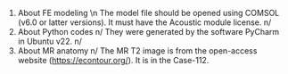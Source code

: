 1. About FE modeling   \n
The model file should be opened using COMSOL (v6.0 or latter versions). It must have the Acoustic module license.  n/
2. About Python codes  n/
They were generated by the software PyCharm in Ubuntu v22.   n/
3. About MR anatomy   n/
The MR T2 image is from the open-access website (https://econtour.org/). It is in the Case-112.
